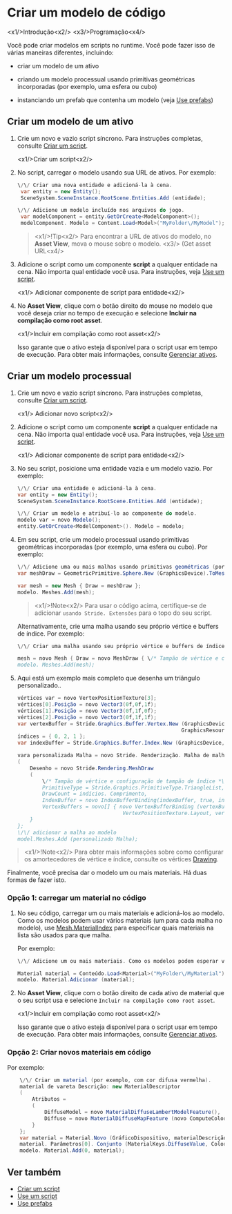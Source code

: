 # Criar um modelo de código

<x1\/>Introdução<x2\/>
<x3\/>Programação<x4\/>

Você pode criar modelos em scripts no runtime. Você pode fazer isso de várias maneiras diferentes, incluindo:

* criar um modelo de um ativo

* criando um modelo processual usando primitivas geométricas incorporadas (por exemplo, uma esfera ou cubo)

* instanciando um prefab que contenha um modelo (veja [Use prefabs](../game-studio/prefabs/use-prefabs.md))

## Criar um modelo de um ativo

1. Crie um novo e vazio script síncrono. Para instruções completas, consulte [Criar um script](../scripts/create-a-script.md).

   <x1\/>Criar um script<x2\/>

2. No script, carregar o modelo usando sua URL de ativos. Por exemplo:

   ```cs
   \/\/ Criar uma nova entidade e adicioná-la à cena.
   	var entity = new Entity();
   	SceneSystem.SceneInstance.RootScene.Entities.Add (entidade);
   
   \/\/ Adicione um modelo incluído nos arquivos do jogo.
   	var modelComponent = entity.GetOrCreate<ModelComponent>();
   	modelComponent. Modelo = Content.Load<Model>("MyFolder\/MyModel");
   ```

   > <x1\/>!Tip<x2\/>
   > Para encontrar a URL de ativos do modelo, no **Asset View**, mova o mouse sobre o modelo.
   > <x3\/> (Get asset URL<x4\/>

3. Adicione o script como um componente **script** a qualquer entidade na cena. Não importa qual entidade você usa. Para instruções, veja [Use um script](use-a-script.md).

   <x1\/> Adicionar componente de script para entidade<x2\/>

4. No **Asset View**, clique com o botão direito do mouse no modelo que você deseja criar no tempo de execução e selecione **Incluir na compilação como root asset**.

   <x1\/>Incluir em compilação como root asset<x2\/>

   Isso garante que o ativo esteja disponível para o script usar em tempo de execução. Para obter mais informações, consulte [Gerenciar ativos](../game-studio/manage-assets.md).

## Criar um modelo processual

1. Crie um novo e vazio script síncrono. Para instruções completas, consulte [Criar um script](create-a-script.md).

   <x1\/> Adicionar novo script<x2\/>

2. Adicione o script como um componente **script** a qualquer entidade na cena. Não importa qual entidade você usa. Para instruções, veja [Use um script](use-a-script.md).

   <x1\/> Adicionar componente de script para entidade<x2\/>

3. No seu script, posicione uma entidade vazia e um modelo vazio. Por exemplo:

   ```cs
   \/\/ Criar uma entidade e adicioná-la à cena.
   var entity = new Entity();
   SceneSystem.SceneInstance.RootScene.Entities.Add (entidade);
   
   \/\/ Criar um modelo e atribuí-lo ao componente do modelo.
   modelo var = novo Modelo();
   entity.GetOrCreate<ModelComponent>(). Modelo = modelo;  
   ```

4. Em seu script, crie um modelo processual usando primitivas geométricas incorporadas (por exemplo, uma esfera ou cubo). Por exemplo:

   ```cs
   \/\/ Adicione uma ou mais malhas usando primitivas geométricas (por exemplo, esferas ou cubos).
   var meshDraw = GeometricPrimitive.Sphere.New (GraphicsDevice).ToMeshDraw();
   
   var mesh = new Mesh { Draw = meshDraw }; 
   modelo. Meshes.Add(mesh);
   ```

   > <x1\/>!Note<x2\/>
   > Para usar o código acima, certifique-se de adicionar `usando Stride. Extensões` para o topo do seu script.

   Alternativamente, crie uma malha usando seu próprio vértice e buffers de índice. Por exemplo:

   ```cs
   \/\/ Criar uma malha usando seu próprio vértice e buffers de índice.
   
   mesh = novo Mesh { Draw = novo MeshDraw { \/* Tampão de vértice e configuração de tampão de índice *\/ } };
   modelo. Meshes.Add(mesh);
   ```

5. Aqui está um exemplo mais completo que desenha um triângulo personalizado..

   ```cs
   vértices var = novo VertexPositionTexture[3];
   vértices[0].Posição = novo Vector3(0f,0f,1f);            
   vértices[1].Posição = novo Vector3(0f,1f,0f);
   vértices[2].Posição = novo Vector3(0f,1f,1f);
   var vertexBuffer = Stride.Graphics.Buffer.Vertex.New (GraphicsDevice, vértices,
                                                        GraphicsResourceUsage.Dynamic);
   índices = { 0, 2, 1 };
   var indexBuffer = Stride.Graphics.Buffer.Index.New (GraphicsDevice, índices);
   
   vara personalizada Malha = novo Stride. Renderização. Malha de malha
   ( 
       Desenho = novo Stride.Rendering.MeshDraw
       ( 
           \/* Tampão de vértice e configuração de tampão de índice *\/ 
           PrimitiveType = Stride.Graphics.PrimitiveType.TriangleList,
           DrawCount = indícios. Comprimento,
           IndexBuffer = novo IndexBufferBinding(indexBuffer, true, indices.Length),
           VertexBuffers = novo[] { novo VertexBufferBinding (vertexBuffer, 
                                     VertexPositionTexture.Layout, vertexBuffer.ElementCount) },
       }
   };            
   \/\/ adicionar a malha ao modelo
   model.Meshes.Add (personalizado Malha);
   ```


> <x1\/>!Note<x2\/>
> Para obter mais informações sobre como configurar os amortecedores de vértice e índice, consulte os vértices [Drawing](../graphics/low-level-api/draw-vertices.md).

Finalmente, você precisa dar o modelo um ou mais materiais. Há duas formas de fazer isto.

### Opção 1: carregar um material no código

1. No seu código, carregar um ou mais materiais e adicioná-los ao modelo. Como os modelos podem usar vários materiais (um para cada malha no modelo), use [Mesh.MaterialIndex](xref:Stride.Rendering.Mesh.MaterialIndex) para especificar quais materiais na lista são usados para que malha.

   Por exemplo:

   ```cs
   \/\/ Adicione um ou mais materiais. Como os modelos podem esperar vários materiais (um por malha), Mesh.MaterialIndex especifica qual material na lista é usado para que malha.
   
   Material material = Conteúdo.Load<Material>("MyFolder\/MyMaterial");
   modelo. Material.Adicionar (material);
   ```

2. No **Asset View**, clique com o botão direito de cada ativo de material que o seu script usa e selecione `Incluir na compilação como root asset`.

   <x1\/>Incluir em compilação como root asset<x2\/>

   Isso garante que o ativo esteja disponível para o script usar em tempo de execução. Para obter mais informações, consulte [Gerenciar ativos](../game-studio/manage-assets.md).

### Opção 2: Criar novos materiais em código

Por exemplo:

```cs
    \/\/ Criar um material (por exemplo, com cor difusa vermelha).
    material de vareta Descrição: new MaterialDescriptor
    (
        Atributos =
	    (
	        DiffuseModel = novo MaterialDiffuseLambertModelFeature(),
	        Diffuse = novo MaterialDiffuseMapFeature (novo ComputeColor { Chave = MaterialKeys.DiffuseValue })
	    }
    };
    var material = Material.Novo (GráficoDispositivo, materialDescrição);
    material. Parâmetros[0]. Conjunto (MaterialKeys.DiffuseValue, Color.Red);
    modelo. Material.Add(0, material);
```

## Ver também

* [Criar um script](create-a-script.md)
* [Use um script](use-a-script.md)
* [Use prefabs](../game-studio/prefabs/use-prefabs.md)
